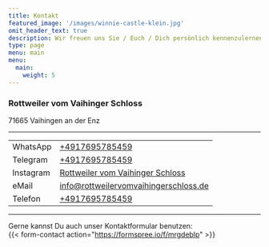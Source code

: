 ```yaml
---
title: Kontakt
featured_image: '/images/winnie-castle-klein.jpg'
omit_header_text: true
description: Wir freuen uns Sie / Euch / Dich persönlich kennenzulernen
type: page
menu: main
menu:
  main:
    weight: 5
---
```


### Rottweiler vom Vaihinger Schloss
71665 Vaihingen an der Enz

---

|           |                                                                                                  |
|-----------|--------------------------------------------------------------------------------------------------|
| WhatsApp  | [ +4917695785459 ]( https://wa.me/+4917695785459 )                                               |
| Telegram  | [ +4917695785459 ]( https://telegram.me/+4917695785459 )                                         |
| Instagram | [ Rottweiler vom Vaihinger Schloss ]( https://www.instagram.com/rottweilervomvaihingerschloss/ ) |
| eMail     | info@rottweilervomvaihingerschloss.de                                                            |
| Telefon   | [ +4917695785459 ]( tel:+4917695785459 )                                                         |

---

Gerne kannst Du auch unser Kontaktformular benutzen:  
{{< form-contact action="https://formspree.io/f/mrgdeblp"  >}}
